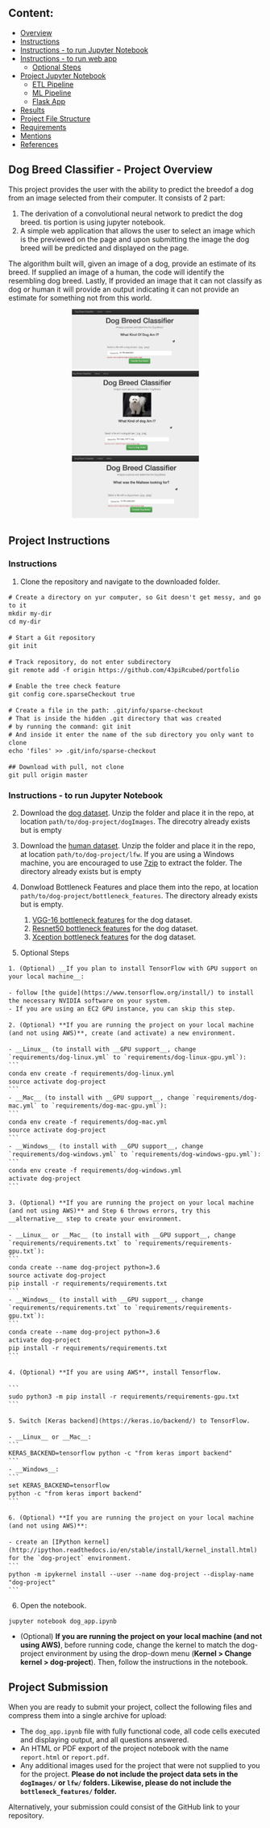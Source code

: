 [//]: # (Image References)

[image1]: ./images/sample_dog_output.png "Sample Output"
[image2]: ./images/vgg16_model.png "VGG-16 Model Keras Layers"
[image3]: ./images/vgg16_model_draw.png "VGG16 Model Figure"
[image4]: ./images/Sample_App_Screen_Shot.jpg "Loading App"
[image5]: ./images/Sample_App_Screen_Shot_Image_Selected.jpg "Image Selection"
[image6]: ./images/Sample_App_Screen_Shot_Output.jpg "App Output"

## Content:

- [Overview](#overview)
- [Instructions](#instructions)
- [Instructions  -  to run Jupyter Notebook](#inst_ipnoteb)
- [Instructions -  to run web app](#webapp)
  - [Optional Steps](#opt)
- [Project Jupyter Notebook](#open_nb)
  - [ETL Pipeline](#etl_)
  - [ML Pipeline](#ml_)
  - [Flask App](#flask)
- [Results](#results)
- [Project File Structure](#files)
- [Requirements](#req)
- [Mentions](#mentions)
- [References](#ref)


<a id='overview'></a>

## Dog Breed Classifier  -  Project Overview

This project provides the user with the ability to predict the breedof a dog from an image selected from their computer.  It consists of 2 part:
1. The derivation of a convolutional neural network to predict the dog breed.  tis portion is using jupyter notebook.
2. A simple web application that allows the user to select an image which is the previewed on the page and upon submitting the image the dog breed will be predicted and displayed on the page. 

The algorithm built will, given an image of a dog, provide an estimate of its breed.  If supplied an image of a human, the code will identify the resembling dog breed. Lastly, If provided an image that it can not classify as dog or human it will provide an output indicating it can not provide an estimate for something not from this world.
 
<p align="center">
<img class="center-text" src="./images/Sample_App_Screen_Shot.jpg" alt="drawing" width="50%"/>
<img class="marginauto" src="./images/Sample_App_Screen_Shot_Image_Selected.jpg" alt="drawing" width="50%"/>
<img class="marginauto" src="./images/Sample_App_Screen_Shot_Output.jpg" alt="drawing" width="50%"/>
</p>

<a id='instructions'></a>

## Project Instructions

### Instructions

1. Clone the repository and navigate to the downloaded folder.
```	
# Create a directory on yur computer, so Git doesn't get messy, and go to it
mkdir my-dir 
cd my-dir

# Start a Git repository
git init

# Track repository, do not enter subdirectory
git remote add -f origin https://github.com/43piRcubed/portfolio

# Enable the tree check feature
git config core.sparseCheckout true

# Create a file in the path: .git/info/sparse-checkout
# That is inside the hidden .git directory that was created
# by running the command: git init
# And inside it enter the name of the sub directory you only want to clone
echo 'files' >> .git/info/sparse-checkout

## Download with pull, not clone
git pull origin master
```

<a id='inst_ipnoteb'></a>

### Instructions  -  to run Jupyter Notebook

2. Download the [dog dataset](https://s3-us-west-1.amazonaws.com/udacity-aind/dog-project/dogImages.zip).  Unzip the folder and place it in the repo, at location `path/to/dog-project/dogImages`.  The direcotry already exists but is empty 

3. Download the [human dataset](https://s3-us-west-1.amazonaws.com/udacity-aind/dog-project/lfw.zip).  Unzip the folder and place it in the repo, at location `path/to/dog-project/lfw`.  If you are using a Windows machine, you are encouraged to use [7zip](http://www.7-zip.org/) to extract the folder. The directory already exists but is empty

4. Donwload Bottleneck Features and place them into the repo, at location `path/to/dog-project/bottleneck_features`.  The directory already exists but is empty.
	1.	[VGG-16 bottleneck features](https://s3-us-west-1.amazonaws.com/udacity-aind/dog-project/DogVGG16Data.npz) for the dog dataset.
	2.	[Resnet50 bottleneck features](https://s3-us-west-1.amazonaws.com/udacity-aind/dog-project/DogResnet50Data.npz) for the dog dataset.
	3.	[Xception bottleneck features](https://s3-us-west-1.amazonaws.com/udacity-aind/dog-project/DogXceptionData.npz) for the dog dataset.

5. Optional Steps 

<a id='opt'></a>

	1. (Optional) __If you plan to install TensorFlow with GPU support on your local machine__:

    - follow [the guide](https://www.tensorflow.org/install/) to install the necessary NVIDIA software on your system.  
    - If you are using an EC2 GPU instance, you can skip this step.

	2. (Optional) **If you are running the project on your local machine (and not using AWS)**, create (and activate) a new environment.

	- __Linux__ (to install with __GPU support__, change `requirements/dog-linux.yml` to `requirements/dog-linux-gpu.yml`): 
	```
	conda env create -f requirements/dog-linux.yml
	source activate dog-project
	```  
	- __Mac__ (to install with __GPU support__, change `requirements/dog-mac.yml` to `requirements/dog-mac-gpu.yml`): 
	```
	conda env create -f requirements/dog-mac.yml
	source activate dog-project
	```  
	- __Windows__ (to install with __GPU support__, change `requirements/dog-windows.yml` to `requirements/dog-windows-gpu.yml`):  
	```
	conda env create -f requirements/dog-windows.yml
	activate dog-project
	```
	
	3. (Optional) **If you are running the project on your local machine (and not using AWS)** and Step 6 throws errors, try this __alternative__ step to create your environment.

	- __Linux__ or __Mac__ (to install with __GPU support__, change `requirements/requirements.txt` to `requirements/requirements-gpu.txt`): 
	```
	conda create --name dog-project python=3.6
	source activate dog-project
	pip install -r requirements/requirements.txt
	```  
	- __Windows__ (to install with __GPU support__, change `requirements/requirements.txt` to `requirements/requirements-gpu.txt`):  
	```
	conda create --name dog-project python=3.6
	activate dog-project
	pip install -r requirements/requirements.txt
	```
	
	4. (Optional) **If you are using AWS**, install Tensorflow.

 	```
	sudo python3 -m pip install -r requirements/requirements-gpu.txt
	```
	
	5. Switch [Keras backend](https://keras.io/backend/) to TensorFlow.

	- __Linux__ or __Mac__: 
	```
	KERAS_BACKEND=tensorflow python -c "from keras import backend"
	```
	- __Windows__: 
	```
	set KERAS_BACKEND=tensorflow
	python -c "from keras import backend"
	```

	6. (Optional) **If you are running the project on your local machine (and not using AWS)**:

    - create an [IPython kernel](http://ipython.readthedocs.io/en/stable/install/kernel_install.html) for the `dog-project` environment. 
	```
	python -m ipykernel install --user --name dog-project --display-name "dog-project"
	```

<a id='open_nb'></a>

6. Open the notebook.
```
jupyter notebook dog_app.ipynb
```

  - (Optional) **If you are running the project on your local machine (and not using AWS)**, before running code, change the kernel to match the dog-project environment by using the drop-down menu (**Kernel > Change kernel > dog-project**). Then, follow the instructions in the notebook.

## Project Submission

When you are ready to submit your project, collect the following files and compress them into a single archive for upload:
- The `dog_app.ipynb` file with fully functional code, all code cells executed and displaying output, and all questions answered.
- An HTML or PDF export of the project notebook with the name `report.html` or `report.pdf`.
- Any additional images used for the project that were not supplied to you for the project. __Please do not include the project data sets in the `dogImages/` or `lfw/` folders.  Likewise, please do not include the `bottleneck_features/` folder.__

Alternatively, your submission could consist of the GitHub link to your repository.